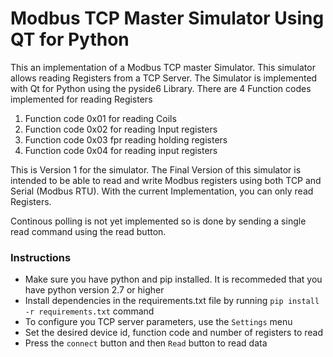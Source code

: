 # Modbus TCP Master Simulator Using QT for Python
This an implementation of a Modbus TCP master Simulator. This simulator allows reading Registers from a TCP Server. The Simulator is implemented with Qt for Python using the pyside6 Library. 
There are 4 Function codes implemented for reading Registers
1. Function code 0x01 for reading Coils
2. Function code 0x02 for reading Input registers
3. Function code 0x03 fpr reading holding registers
4. Function code 0x04 for reading input registers

This is Version 1 for the simulator. The Final Version of this simulator is intended to be able to read and write Modbus registers using both TCP and Serial (Modbus RTU).
With the current Implementation, you can only read Registers. 

Continous polling is not yet implemented so is done by sending a single read command using the read button.

### Instructions 
- Make sure you have python and pip installed. It is recommeded that you have python version 2.7 or higher
- Install dependencies in the requirements.txt file by running ```pip install -r requirements.txt``` command
- To configure you TCP server parameters, use the ```Settings``` menu
- Set the desired device id, function code and number of registers to read
- Press the ```connect``` button and then ```Read``` button to read data
